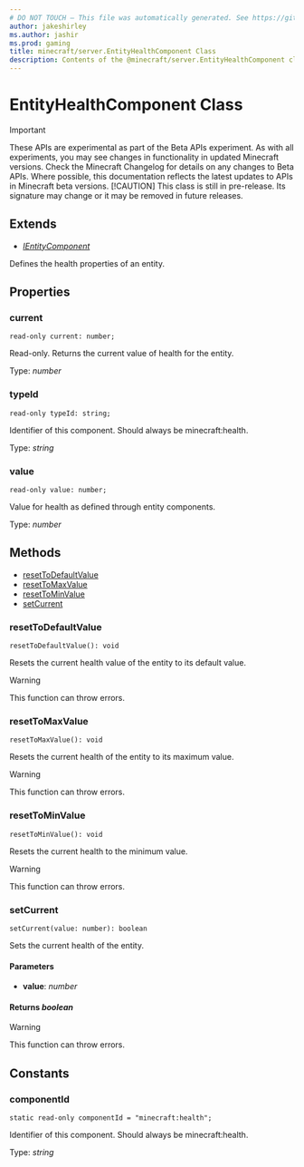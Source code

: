 ```yaml
---
# DO NOT TOUCH — This file was automatically generated. See https://github.com/mojang/minecraftapidocsgenerator to modify descriptions, examples, etc.
author: jakeshirley
ms.author: jashir
ms.prod: gaming
title: minecraft/server.EntityHealthComponent Class
description: Contents of the @minecraft/server.EntityHealthComponent class.
---
```

# EntityHealthComponent Class
>[!IMPORTANT]
>These APIs are experimental as part of the Beta APIs experiment. As with all experiments, you may see changes in functionality in updated Minecraft versions. Check the Minecraft Changelog for details on any changes to Beta APIs. Where possible, this documentation reflects the latest updates to APIs in Minecraft beta versions.
> [!CAUTION]
> This class is still in pre-release.  Its signature may change or it may be removed in future releases.

## Extends
- [*IEntityComponent*](IEntityComponent.md)

Defines the health properties of an entity.

## Properties

### **current**
`read-only current: number;`

Read-only. Returns the current value of health for the entity.

Type: *number*

### **typeId**
`read-only typeId: string;`

Identifier of this component. Should always be minecraft:health.

Type: *string*

### **value**
`read-only value: number;`

Value for health as defined through entity components.

Type: *number*

## Methods
- [resetToDefaultValue](#resettodefaultvalue)
- [resetToMaxValue](#resettomaxvalue)
- [resetToMinValue](#resettominvalue)
- [setCurrent](#setcurrent)

### **resetToDefaultValue**
`
resetToDefaultValue(): void
`

Resets the current health value of the entity to its default value.

> [!WARNING]
> This function can throw errors.

### **resetToMaxValue**
`
resetToMaxValue(): void
`

Resets the current health of the entity to its maximum value.

> [!WARNING]
> This function can throw errors.

### **resetToMinValue**
`
resetToMinValue(): void
`

Resets the current health to the minimum value.

> [!WARNING]
> This function can throw errors.

### **setCurrent**
`
setCurrent(value: number): boolean
`

Sets the current health of the entity.

#### **Parameters**
- **value**: *number*

#### **Returns** *boolean*

> [!WARNING]
> This function can throw errors.

## Constants

### **componentId**
`static read-only componentId = "minecraft:health";`

Identifier of this component. Should always be minecraft:health.

Type: *string*
